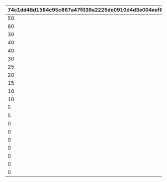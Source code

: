 |74c1dd48d1584c95c867a47f039a2225de0910d4d3e004eef8071016a503f1f2|c5e5a7dadb3bc252f42c2c827d300debff3bd822559c4b476387a0b20a55ea3a|96a5eaf43a73e0230f0dbd60f32f7d22ddffdd8e2c074525fcf644db4ca6f2eb|72ba1937a49c508b9c72dee64d0eb907686de5eb35a49f07ef08f61df1f17ca6|3ac873451de19aed832ba34ada55bb2afa8240de290941cd4b479f1c6038ce6f|77dd177464c00d7952b1a17dcb59d5e261cbd91f4f5a6bda8bbfccc044440630|060ed84eb315e28c45231be443840ee368290f03cfd07f51bd258e240f4fdf89|
| --- | --- | --- | --- | --- | --- | --- |
|50|0|1|50|1|0|9999999|
|80|0|2|20|2|0|9999999|
|30|0|3|70|3|0|2000|
|40|30|4|30|3|0|5000|
|40|40|5|0|3|20|10000|
|30|40|6|0|3|30|15000|
|25|40|7|0|3|35|20000|
|20|40|8|0|3|40|25000|
|15|40|9|0|3|45|30000|
|10|40|10|0|3|50|35000|
|10|35|11|0|3|55|40000|
|5|35|12|0|3|60|45000|
|5|30|13|0|3|65|50000|
|0|30|14|0|3|70|55000|
|0|25|15|0|3|75|60000|
|0|20|16|0|3|80|65000|
|0|15|17|0|3|85|70000|
|0|10|18|0|3|90|75000|
|0|5|19|0|3|95|80000|
|0|0|20|0|3|100|9999999|